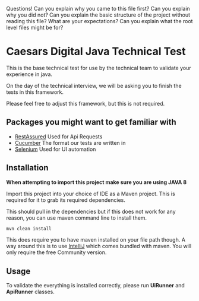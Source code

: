 Questions!
Can you explain why you came to this file first?
Can you explain why you did not?
Can you explain the basic structure of the project without reading this file? What are your expectations?
Can you explain what the root level files might be for?


# Caesars Digital Java Technical Test

This is the base technical test for use by the technical team to validate your experience in java.

On the day of the technical interview, we will be asking you to finish the tests in this framework.

Please feel free to adjust this framework, but this is not required.

## Packages you might want to get familiar with
- [RestAssured](https://rest-assured.io/) Used for Api Requests
- [Cucumber](https://cucumber.io/docs/bdd/) The format our tests are written in
- [Selenium](https://www.selenium.dev/documentation/) Used for UI automation


## Installation

**When attempting to import this project make sure you are using JAVA 8**

Import this project into your choice of IDE as a Maven project. This is required for it to grab its required dependencies.

This should pull in the dependencies but if this does not work for any reason, you can use maven command line to install them.


```bash
mvn clean install
```
This does require you to have maven installed on your file path though. A way around this is to use [IntelliJ](https://www.jetbrains.com/idea/) which comes bundled with maven. You will only require the free Community version.

## Usage

To validate the everything is installed correctly, please run **UiRunner** and **ApiRunner** classes.

